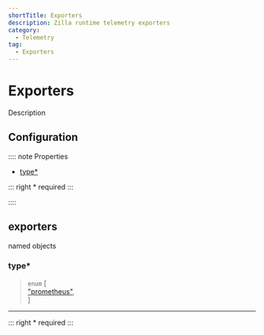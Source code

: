 ```yaml
---
shortTitle: Exporters
description: Zilla runtime telemetry exporters
category:
  - Telemetry
tag:
  - Exporters
---
```


# Exporters

Description

## Configuration

:::: note Properties

- [type\*](#type)

::: right
\* required
:::

::::

## exporters

named objects

### type\*

> `enum` \[\
> ["prometheus"](exporter-prometheus.md),\
> \]

---

::: right
\* required
:::
